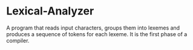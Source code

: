 # Lexical-Analyzer
A program that reads input characters, groups them into lexemes and produces a sequence of tokens for each lexeme.  It is the first phase of a compiler. 
